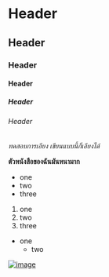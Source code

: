 <!--### Hi there 👋 Nice to see u.-->

<!--
- 🔭 I’m currently working on faculty of engineering.
- 🌱 I’m currently learning ...
- 👯 I’m looking to collaborate on ...
- 🤔 I’m looking for help with ...
- 💬 Ask me about ...
- 📫 How to reach me: ...
- 😄 Pronouns: ...
- ⚡ Fun fact: ...
-->

<!--[![Ask Me Anything !](https://img.shields.io/badge/Ask%20me-anything-1abc9c.svg)](https://GitHub.com/matzeeya/matzeeya)-->

# Header
## Header
### Header
#### Header
##### Header
###### Header


*ทดสอบการเอียง* _เขียนแบบนี้ก็เอียงได้_

**ตัวหนังสือของฉันมันหนามาก**

* one
* two
* three

1. one
2. two
3. three

* one
  * two

[![image](https://i.pinimg.com/564x/5b/ac/75/5bac7554c5c6ce538a7dcf00b7de88c4.jpg)](https://www.facebook.com/)
